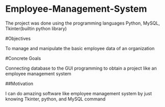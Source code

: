 # Employee-Management-System
The project was done using the programming languages 
Python, MySQL, Tkinter(builtin python library)


#Objectives


To manage and manipulate the basic employee data of an 
organization


#Concrete Goals


Connecting database to the GUI programming to obtain a 
project like an employee management system


##Motivation


I can do amazing software like employee management system by 
just knowing Tkinter, python, and MySQL command
